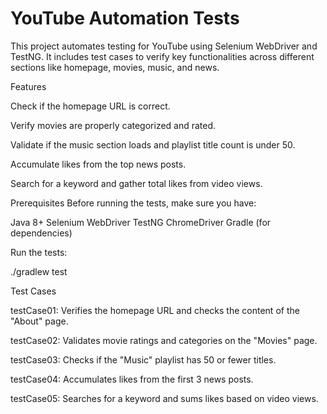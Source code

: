 # YouTube Automation Tests
This project automates testing for YouTube using Selenium WebDriver and TestNG. It includes test cases to verify key functionalities across different sections like homepage, movies, music, and news.

Features

Check if the homepage URL is correct.

Verify movies are properly categorized and rated.

Validate if the music section loads and playlist title count is under 50.

Accumulate likes from the top news posts.

Search for a keyword and gather total likes from video views.

Prerequisites
Before running the tests, make sure you have:

Java 8+
Selenium WebDriver
TestNG
ChromeDriver
Gradle (for dependencies)

Run the tests:

./gradlew test

Test Cases

testCase01: Verifies the homepage URL and checks the content of the "About" page.

testCase02: Validates movie ratings and categories on the "Movies" page.

testCase03: Checks if the "Music" playlist has 50 or fewer titles.

testCase04: Accumulates likes from the first 3 news posts.

testCase05: Searches for a keyword and sums likes based on video views.









